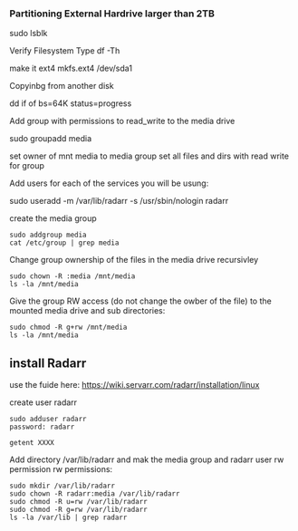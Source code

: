 ### Partitioning External Hardrive larger than 2TB 

sudo lsblk



Verify Filesystem Type
df -Th

make it ext4
mkfs.ext4 /dev/sda1

Copyinbg from another disk 

dd if of bs=64K status=progress



Add group with permissions to read_write to the media drive

sudo groupadd media

set owner of mnt media to media group 
set all files and dirs with read write for group

Add users for each of the services you will be usung:

sudo useradd -m /var/lib/radarr -s /usr/sbin/nologin radarr

create the media group

```
sudo addgroup media
cat /etc/group | grep media
```
Change group ownership of the files in the media drive recursivley
```
sudo chown -R :media /mnt/media
ls -la /mnt/media
```
Give the group RW access (do not change the owber of the file) to the mounted media drive and sub directories:
```
sudo chmod -R g+rw /mnt/media
ls -la /mnt/media
```

## install Radarr

use the fuide here: https://wiki.servarr.com/radarr/installation/linux

create user radarr 

```
sudo adduser radarr
password: radarr

getent XXXX
```
Add directory /var/lib/radarr and mak the media group and radarr user rw permission rw permissions:
```
sudo mkdir /var/lib/radarr
sudo chown -R radarr:media /var/lib/radarr
sudo chmod -R u=rw /var/lib/radarr
sudo chmod -R g=rw /var/lib/radarr
ls -la /var/lib | grep radarr
```
